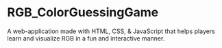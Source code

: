 # RGB_ColorGuessingGame
A web-application made with HTML, CSS, &amp; JavaScript that helps players learn and visualize RGB in a fun and interactive manner. 
